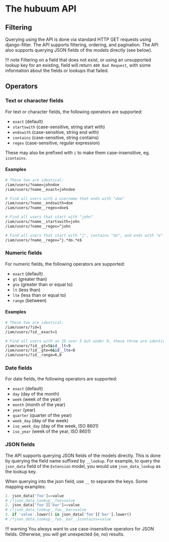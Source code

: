 # The hubuum API

## Filtering

Querying using the API is done via standard HTTP GET requests using django-filter. The API supports filtering, ordering, and pagination. The API also supports querying JSON fields of the models directly (see below).

!!! note
    Filtering on a field that does not exist, or using an unsupported lookup key for an existing, field will return `400 Bad Request`, with some information about the fields or lookups that failed.

## Operators

### Text or character fields

For text or character fields, the following operators are supported:

- `exact` (default)
- `startswith` (case-sensitive, string start with)
- `endswith` (case-sensitive, string end with)
- `contains` (case-sensitive, string contains)
- `regex` (case-sensitive, regular expression)

These may also be prefixed with `i` to make them case-insensitive, eg. `icontains`.

#### Examples 

```bash
# These two are identical:
/iam/users/?name=johndoe
/iam/users/?name__exact=johndoe

# Find all users with a username that ends with "doe"
/iam/users/?name__endswith=doe
/iam/users/?name__regex=doe$

# Find all users that start with "john"
/iam/users/?name__startswith=john
/iam/users/?name__regex=^john

# Find all users that start with "j", contains "do", and ends with "e"
/iam/users/?name__regex=^j.*do.*e$
```


### Numeric fields

For numeric fields, the following operators are supported:

- `exact` (default)
- `gt` (greater than)
- `gte` (greater than or equal to)
- `lt` (less than)
- `lte` (less than or equal to)
- `range` (between)

#### Examples 

```bash
# These two are identical:
/iam/users/?id=1
/iam/users/?id__exact=1

# Find all users with an ID over 5 but under 9, these three are identical
/iam/users/?id__gt=5&id__lt=9
/iam/users/?id__gte=6&id__lte=8
/iam/users/?id__range=6,8
```


### Date fields

For date fields, the following operators are supported:

- `exact` (default)
- `day` (day of the month)
- `week` (week of the year)
- `month` (month of the year)
- `year` (year)
- `quarter` (quarter of the year)
- `week_day` (day of the week)
- `iso_week_day` (day of the week, ISO 8601)
- `iso_year` (week of the year, ISO 8601)


### JSON fields

The API supports querying JSON fields of the models directly. This is done by querying the field name suffixed by `__lookup`. For example, to query the `json_data` field of the `Extension` model, you would use `json_data_lookup` as the lookup key.

When querying into the json field, use `__` to separate the keys. Some mapping examples:

```python
1. json_data['foo']==value
# /?json_data_lookup__foo=value
2. json_data['foo']['bar']==value
# /?json_data_lookup__foo__bar=value
3. if 'value'.lower() in json_data['foo']['bar'].lower()
# /?json_data_lookup__foo__bar__icontains=value
```

!!! warning
    You always want to use case-insensitive operators for JSON fields. Otherwise, you will get unexpected (ie, no) results.


